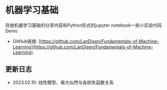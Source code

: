 # 机器学习基础
存放机器学习基础的分享内容和Python形式的jupyter notebook一些小实验代码Demo
- GitHub链接: [https://github.com/LanDisen/Fundamentals-of-Machine-Learning](https://github.com/LanDisen/Fundamentals-of-Machine-Learning)

## 更新日志
- 2023.02.10: 线性模型、极大似然与各损失函数关系